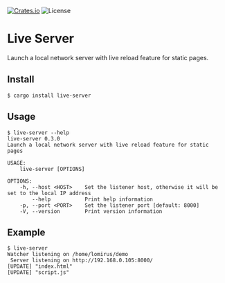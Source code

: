 [![Crates.io](https://img.shields.io/crates/v/live-server)](https://crates.io/crates/live-server)
![License](https://img.shields.io/crates/l/live-server)

# Live Server

Launch a local network server with live reload feature for static pages.

## Install

```console
$ cargo install live-server
```

## Usage

```console
$ live-server --help
live-server 0.3.0
Launch a local network server with live reload feature for static pages

USAGE:
    live-server [OPTIONS]

OPTIONS:
    -h, --host <HOST>    Set the listener host, otherwise it will be set to the local IP address
        --help           Print help information
    -p, --port <PORT>    Set the listener port [default: 8000]
    -V, --version        Print version information
```

## Example

```console
$ live-server
Watcher listening on /home/lomirus/demo
 Server listening on http://192.168.0.105:8000/
[UPDATE] "index.html"
[UPDATE] "script.js"
```